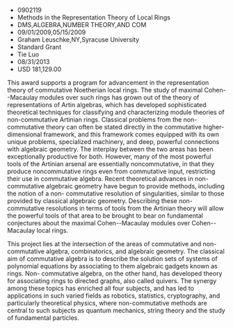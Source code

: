 
* 0902119
* Methods in the Representation Theory of Local Rings
* DMS,ALGEBRA,NUMBER THEORY,AND COM
* 09/01/2009,05/15/2009
* Graham Leuschke,NY,Syracuse University
* Standard Grant
* Tie Luo
* 08/31/2013
* USD 181,129.00

This award supports a program for advancement in the representation theory of
commutative Noetherian local rings. The study of maximal Cohen--Macaulay modules
over such rings has grown out of the theory of representations of Artin
algebras, which has developed sophisticated theoretical techniques for
classifying and characterizing module theories of non-commutative Artinian
rings. Classical problems from the non-commutative theory can often be stated
directly in the commutative higher-dimensional framework, and this framework
comes equipped with its own unique problems, specialized machinery, and deep,
powerful connections with algebraic geometry. The interplay between the two
areas has been exceptionally productive for both. However, many of the most
powerful tools of the Artinian arsenal are essentially noncommutative, in that
they produce noncommutative rings even from commutative input, restricting their
use in commutative algebra. Recent theoretical advances in non-commutative
algebraic geometry have begun to provide methods, including the notion of a non-
commutative resolution of singularities, similar to those provided by classical
algebraic geometry. Describing these non-commutative resolutions in terms of
tools from the Artinian theory will allow the powerful tools of that area to be
brought to bear on fundamental conjectures about the maximal Cohen--Macaulay
modules over Cohen--Macaulay local rings.

This project lies at the intersection of the areas of commutative and non-
commutative algebra, combinatorics, and algebraic geometry. The classical aim of
commutative algebra is to describe the solution sets of systems of polynomial
equations by associating to them algebraic gadgets known as rings. Non-
commutative algebra, on the other hand, has developed theory for associating
rings to directed graphs, also called quivers. The synergy among these topics
has enriched all four subjects, and has led to applications in such varied
fields as robotics, statistics, cryptography, and particularly theoretical
physics, where non-commutative methods are central to such subjects as quantum
mechanics, string theory and the study of fundamental particles.
